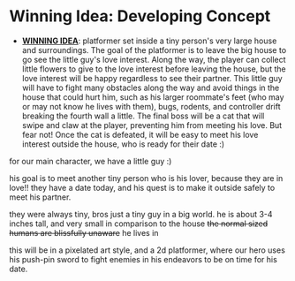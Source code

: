 # Winning Idea: Developing Concept

+ <u>**WINNING IDEA**</u>: platformer set inside a tiny person's very large house and surroundings. The goal of the platformer is to leave the big house to go see the little guy's love interest. Along the way, the player can collect little flowers to give to the love interest before leaving the house, but the love interest will be happy regardless to see their partner. This little guy will have to fight many obstacles along the way and avoid things in the house that could hurt him, such as his larger roommate's feet (who may or may not know he lives with them), bugs, rodents, and controller drift breaking the fourth wall a little. The final boss will be a cat that will swipe and claw at the player, preventing him from meeting his love. But fear not! Once the cat is defeated, it will be easy to meet his love interest outside the house, who is ready for their date :) 

 for our main character, we have a little guy :) 

 his goal is to meet another tiny person who is his lover, because they are in love!! they have a date today, and his quest is to make it outside safely to meet his partner.

 they were always tiny, bros just a tiny guy in a big world. he is about 3-4 inches tall, and very small in comparison to the house ~~the normal sized humans are blissfully unaware~~ he lives in

 this will be in a pixelated art style, and a 2d platformer, where our hero uses his push-pin sword to fight enemies in his endeavors to be on time for his date. 
